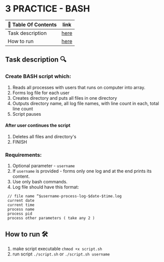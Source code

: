 # 3 PRACTICE - BASH
| 📖 Table Of Contents | link       |
|----------------------|------------|
| Task description     | [here](#1) |
| How to run           | [here](#3) |

## Task description  🔍 <a name='1'></a>
### Create **BASH** script which:
 1. Reads all processes with users that runs on computer into array.
 2. Forms log file for each user
 3. Creates directory and puts all files in one directory
 4. Outputs directory name, all log file names, with line count in each, total line count
 5. Script pauses
#### After user continues the script
 1. Deletes all files and directory's
 2. FINISH

### Requirements:
 1. Optional parameter - `username`
 2. If `username` is provided - forms only one log and at the end prints its content.
 3. Use only bash commands. 
 4. Log file should have this format:
 ```
  // file name “$username-process-log-$date-$time.log
  current date 
  current time
  process name
  process pid
  process other parameters ( take any 2 )
 ```


## How to run 🛠️ <a name="3"></a>
 1. make script executable `chmod +x script.sh`
 2. run script `./script.sh` or `./script.sh username`
